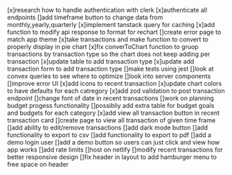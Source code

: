 [x]research how to handle authentication with clerk
[x]authenticate all endpoints
[]add timeframe button to change data from monthly,yearly,quarterly
[x]implement tanstack query for caching
[x]add function to modify api response to format for rechart
[]create error page to match app theme
[x]take transactions and make function to convert to properly display in pie chart
[x]fix converToChart function to gruop transactions by transaction type so the chart does not keep adding per transaction
[x]update table to add transaction type
[x]update add transaction form to add transaction type
[]make tests using jest
[]look at convex queries to see where to optimize
[]look into server components
[]improve error UI
[x]add icons to recent transaction
[x]update chart colors to have defaults for each catregory
[x]add zod validation to post transaction endpoint
[]change font of date in recent transactions
[]work on planning budget progess functionality
[]possibliy add extra table for budget goals and budgets for each category
[x]add view all transaction button in recent transaction card
[]create page to view all transaction of given time frame
[]add ability to edit/remove transactions
[]add dark mode button
[]add functionality to export to csv
[]add functionality to export to pdf
[]add a demo login user
[]add a demo button so users can just click and view how app works
[]add rate limits
[]host on netlify
[]modify recent transactions for better responsive design
[]fix header in layout to add hamburger menu to free space on header
